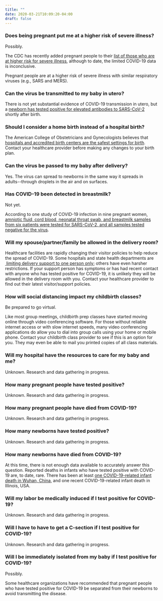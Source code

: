 ```yaml
---
title: ""
date: 2020-03-21T10:09:20-04:00
draft: false
---
```


### Does being pregnant put me at a higher risk of severe illness?

<p class="m-3"></p>

Possibly. 

The CDC has recently added pregnant people to their [list of those who are at higher risk for severe illness](https://www.cdc.gov/coronavirus/2019-ncov/need-extra-precautions/people-at-higher-risk.html), although to date, the limited COVID-19 data is inconclusive.

Pregnant people are at a higher risk of severe illness with similar respiratory viruses (e.g., SARS and MERS).

<p class="m-5"></p>

### Can the virus be transmitted to my baby in utero?

<p class="m-3"></p>

There is not yet substantial evidence of COVID-19 transmission in utero, but a [newborn has tested positive for elevated antibodies to SARS-CoV-2](https://jamanetwork.com/journals/jama/fullarticle/2763853) shortly after birth.

<p class="m-5"></p>

### Should I consider a home birth instead of a hospital birth?

<p class="m-3"></p>

The American College of Obstetricians and Gynecologists believes that [hospitals and accredited birth centers are the safest settings for birth](https://www.acog.org/clinical/clinical-guidance/committee-opinion/articles/2017/04/planned-home-birth). Contact your healthcare provider before making any changes to your birth plan.

<p class="m-5"></p>

### Can the virus be passed to my baby after delivery?

<p class="m-3"></p>

Yes.  The virus can spread to newborns in the same way it spreads in adults--through droplets in the air and on surfaces.

<p class="m-5"></p>

### Has COVID-19 been detected in breastmilk?

<p class="m-3"></p>

Not yet.

According to one study of COVID-19 infection in nine pregnant women, [amniotic fluid, cord blood, neonatal throat swab, and breastmilk samples from six patients were tested for SARS-CoV-2, and all samples tested negative for the virus](https://www.thelancet.com/journals/lancet/article/PIIS0140-6736(20)30360-3/fulltext).

<p class="m-5"></p>

### Will my spouse/partner/family be allowed in the delivery room?

<p class="m-3"></p>

Healthcare facilities are rapidly changing their visitor policies to help reduce the spread of COVID-19. Some hospitals and state health departments are [<i class="fas fa-file-pdf"></i>&nbsp;limiting delivery support to one person only](https://coronavirus.health.ny.gov/system/files/documents/2020/03/doh_covid19_obpedsvisitation_032720.pdf); others have even harsher restrictions. If your support person has symptoms or has had recent contact with anyone who has tested positive for COVID-19, it is unlikely they will be allowed in the delivery room with you. Contact your healthcare provider to find out their latest visitor/support policies.

<p class="m-5"></p>


###  How will social distancing impact my childbirth classes?

<p class="m-3"></p>

Be prepared to go virtual.

Like most group meetings, childbirth prep classes have started moving online through video conferencing software.  For those without reliable internet access or with slow internet speeds, many video conferencing applications do allow you to dial into group calls using your home or mobile phone.  Contact your childbirth class provider to see if this is an option for you.  They may even be able to mail you printed copies of all class materials.

<p class="m-5"></p>

### Will my hospital have the resources to care for my baby and me?

<p class="m-3"></p>

Unknown. Research and data gathering in progress.

<p class="m-5"></p>

### How many pregnant people have tested positive?

<p class="m-3"></p>

Unknown. Research and data gathering in progress.

<p class="m-5"></p>

### How many pregnant people have died from COVID-19?

<p class="m-3"></p>

Unknown. Research and data gathering in progress.

<p class="m-5"></p>

### How many newborns have tested positive?

<p class="m-3"></p>

Unknown. Research and data gathering in progress.

<p class="m-5"></p>

### How many newborns have died from COVID-19?

<p class="m-3"></p>

At this time, there is not enough data available to accurately answer this question. Reported deaths in infants who have tested positive with COVID-19 are, to date, rare.  There has been at least [one COVID-19-related infant death in Wuhan, China](https://www.nejm.org/doi/full/10.1056/NEJMc2005073), and one recent COVID-19-related infant death in Illinois, USA.

<p class="m-5"></p>


### Will my labor be medically induced if I test positive for COVID-19?

<p class="m-3"></p>

Unknown. Research and data gathering in progress.

<p class="m-5"></p>


### Will I have to have to get a C-section if I test positive for COVID-19?

<p class="m-3"></p>

Unknown. Research and data gathering in progress.

<p class="m-5"></p>


### Will I be immediately isolated from my baby if I test positive for COVID-19?

<p class="m-3"></p>

Possibly.

Some healthcare organizations have recommended that pregnant people who have tested positive for COVID-19 be separated from their newborns to avoid transmitting the disease.

<p class="m-3"></p>
